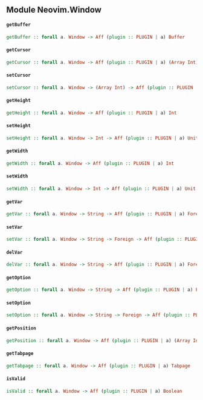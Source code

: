 ## Module Neovim.Window

#### `getBuffer`

``` purescript
getBuffer :: forall a. Window -> Aff (plugin :: PLUGIN | a) Buffer
```

#### `getCursor`

``` purescript
getCursor :: forall a. Window -> Aff (plugin :: PLUGIN | a) (Array Int)
```

#### `setCursor`

``` purescript
setCursor :: forall a. Window -> (Array Int) -> Aff (plugin :: PLUGIN | a) Unit
```

#### `getHeight`

``` purescript
getHeight :: forall a. Window -> Aff (plugin :: PLUGIN | a) Int
```

#### `setHeight`

``` purescript
setHeight :: forall a. Window -> Int -> Aff (plugin :: PLUGIN | a) Unit
```

#### `getWidth`

``` purescript
getWidth :: forall a. Window -> Aff (plugin :: PLUGIN | a) Int
```

#### `setWidth`

``` purescript
setWidth :: forall a. Window -> Int -> Aff (plugin :: PLUGIN | a) Unit
```

#### `getVar`

``` purescript
getVar :: forall a. Window -> String -> Aff (plugin :: PLUGIN | a) Foreign
```

#### `setVar`

``` purescript
setVar :: forall a. Window -> String -> Foreign -> Aff (plugin :: PLUGIN | a) Foreign
```

#### `delVar`

``` purescript
delVar :: forall a. Window -> String -> Aff (plugin :: PLUGIN | a) Foreign
```

#### `getOption`

``` purescript
getOption :: forall a. Window -> String -> Aff (plugin :: PLUGIN | a) Foreign
```

#### `setOption`

``` purescript
setOption :: forall a. Window -> String -> Foreign -> Aff (plugin :: PLUGIN | a) Unit
```

#### `getPosition`

``` purescript
getPosition :: forall a. Window -> Aff (plugin :: PLUGIN | a) (Array Int)
```

#### `getTabpage`

``` purescript
getTabpage :: forall a. Window -> Aff (plugin :: PLUGIN | a) Tabpage
```

#### `isValid`

``` purescript
isValid :: forall a. Window -> Aff (plugin :: PLUGIN | a) Boolean
```


